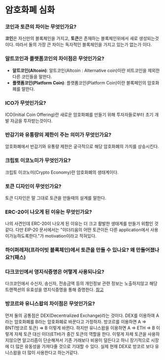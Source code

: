 # 암호화폐 심화

### 코인과 토큰의 차이는 무엇인가요?

**코인**은 자신만의 블록체인을 가지고, **토큰**은 존재하는 블록체인위에서 새로 생성되는것이다. 따라서 둘의 가장 큰 차이는 독자적인 블록체인을 가지고 있는가 없는가 이다.

### 알트코인과 플랫폼코인의 차이점은 무엇인가요?

- **알트코인(Altcoin)**: 알트코인(Altcoin : Alternative coin)이란 비트코인을 제외한 다른 코인들을 말한다.
- **플랫폼코인(Platform Coin)**: 플랫폼코인(Platform Coin)이란 블록페인의 암호화폐를 말한다.

### ICO가 무엇인가요?

ICO(Initial Coin Offering)란 새로운 암호화폐를 만들기 위해 투자자들로부터 초기 개발 자금을 투자받는것이다.

### 반감기와 유통량의 제한이 주는 의미가 무엇인가요?

암호화폐에서 반감기와 유통량 제한은 궁극적으로 해당 암호화폐의 가치를 상승시킨다.

### 크립토 이코노미가 무엇인가요?

크립토 이코노미(Crypto Economy)란 암호화폐의 생태계이다.

### 토큰 디자인이 무엇인가요?

토큰 디자인은 말 그대로 토큰을 만들때의 설계를 말한다.

### ERC-20이 나오게 된 이유는 무엇인가요?

나의 사견인데 ERC-20이 나오게 된 이유는 더 크고 활발한 생태계를 만들기 위함인 것 같다. 다만 EIP-20 문서에서는 "이더리움의 어떤 토큰이든 다른 application에서 사용이가능하도록한다."가 motivation이라고 적혀있다.

### 하이퍼레저(프라이빗 블록체인)에서 토큰을 만들 수 있나요? 왜 만들어졌나요?(패스)

### 다크코인에서 영지식증명은 어떻게 사용되나요?

다크코인에서 수신자, 송신자, 전송금액 등의 개인정보 관련 정보는 노출하지않고 해당 트랜잭션의 유효성을 영지식증명을 통해 증명한다.
[참고](https://www.youtube.com/watch?v=-2gRP_mBQN0)

### 방코르와 유니스왑의 차이점은 무엇인가요?

먼저 둘의 공통점은 DEX(Decentralized Exchange)라는 것이다. DEX를 이용하여 A라는 암호화폐를 B라는 암호화폐로 바꾼다고 가정하자. 방코르를 이용하면 A => BNT(방코르 토큰) => B 이렇게 바뀐다. 하지만 유니스왑을 이용하면 A => ETH => B 이렇게 자체 토큰 대신 이더(ETH)가 중간 토큰의 역할을 한다. 이렇게 자체 토큰을 사용하지않으면 알고리즘이 단순해져서 기존 거래보다 비용이 덜든다고 하니 장기적으로 시장에 더 많은 유동성을 가져다줄 것으로 기대할 수 있다. 실제 현재 DEX로 방코르 보다 유니스왑을 더 많이 사용한다고 하는거같다.
